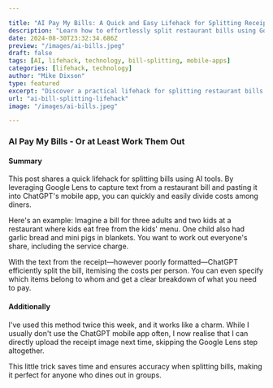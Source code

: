 ```yaml
---

title: "AI Pay My Bills: A Quick and Easy Lifehack for Splitting Receipts"
description: "Learn how to effortlessly split restaurant bills using Google Lens and ChatGPT's mobile app. A simple lifehack to make dining out with friends and family stress-free."
date: 2024-08-30T23:32:34.686Z
preview: "/images/ai-bills.jpeg"
draft: false
tags: [AI, lifehack, technology, bill-splitting, mobile-apps]
categories: [lifehack, technology]
author: "Mike Dixson"
type: featured
excerpt: "Discover a practical lifehack for splitting restaurant bills with ease using Google Lens and ChatGPT's mobile app. Perfect for group dining scenarios."
url: "ai-bill-splitting-lifehack"
image: "/images/ai-bills.jpeg"

---
```


### AI Pay My Bills - Or at Least Work Them Out

#### Summary
This post shares a quick lifehack for splitting bills using AI tools. By leveraging Google Lens to capture text from a restaurant bill and pasting it into ChatGPT's mobile app, you can quickly and easily divide costs among diners. 

Here's an example:
Imagine a bill for three adults and two kids at a restaurant where kids eat free from the kids' menu. One child also had garlic bread and mini pigs in blankets. You want to work out everyone's share, including the service charge.

With the text from the receipt—however poorly formatted—ChatGPT efficiently split the bill, itemising the costs per person. You can even specify which items belong to whom and get a clear breakdown of what you need to pay.

#### Additionally
I've used this method twice this week, and it works like a charm. While I usually don't use the ChatGPT mobile app often, I now realise that I can directly upload the receipt image next time, skipping the Google Lens step altogether. 

This little trick saves time and ensures accuracy when splitting bills, making it perfect for anyone who dines out in groups.


